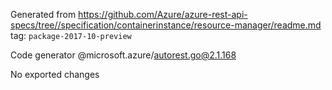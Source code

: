 Generated from https://github.com/Azure/azure-rest-api-specs/tree//specification/containerinstance/resource-manager/readme.md tag: `package-2017-10-preview`

Code generator @microsoft.azure/autorest.go@2.1.168

No exported changes